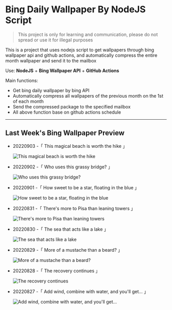 # Bing Daily Wallpaper By NodeJS Script

> This project is only for learning and communication, please do not spread or use it for illegal purposes

This is a project that uses nodejs script to get wallpapers through bing wallpaper api and github actions, and automatically compress the entire month wallpaper and send it to the mailbox

Use: **NodeJS** + **Bing Wallpaper API** + **GitHub Actions**

Main functions:

- Get bing daily wallpaper by bing API
- Automatically compress all wallpapers of the previous month on the 1st of each month
- Send the compressed package to the specified mailbox
- All above function base on github actions schedule

---

## Last Week's Bing Wallpaper Preview

- 20220903 -「 This magical beach is worth the hike 」 
  ![This magical beach is worth the hike](https://bing.com/th?id=OHR.SeitanLimania_EN-US5452823219_UHD.jpg&rf=LaDigue_UHD.jpg&pid=hp&w=3840&h=2160&rs=1&c=4)
- 20220902 -「 Who uses this grassy bridge? 」 
  ![Who uses this grassy bridge?](https://bing.com/th?id=OHR.WildlifeCrossing_EN-US7691052130_UHD.jpg&rf=LaDigue_UHD.jpg&pid=hp&w=3840&h=2160&rs=1&c=4)
- 20220901 -「 How sweet to be a star, floating in the blue 」 
  ![How sweet to be a star, floating in the blue](https://bing.com/th?id=OHR.BlueLinckia_EN-US7078787133_UHD.jpg&rf=LaDigue_UHD.jpg&pid=hp&w=3840&h=2160&rs=1&c=4)
- 20220831 -「 There's more to Pisa than leaning towers 」 
  ![There's more to Pisa than leaning towers](https://bing.com/th?id=OHR.Migliarino_EN-US6999892958_UHD.jpg&rf=LaDigue_UHD.jpg&pid=hp&w=3840&h=2160&rs=1&c=4)
- 20220830 -「 The sea that acts like a lake 」 
  ![The sea that acts like a lake](https://bing.com/th?id=OHR.EstoniaBaltic_EN-US6923966670_UHD.jpg&rf=LaDigue_UHD.jpg&pid=hp&w=3840&h=2160&rs=1&c=4)
- 20220829 -「 More of a mustache than a beard? 」 
  ![More of a mustache than a beard?](https://bing.com/th?id=OHR.BeardedTit_EN-US6692547915_UHD.jpg&rf=LaDigue_UHD.jpg&pid=hp&w=3840&h=2160&rs=1&c=4)
- 20220828 -「 The recovery continues 」 
  ![The recovery continues](https://bing.com/th?id=OHR.MSHV_EN-US5482864526_UHD.jpg&rf=LaDigue_UHD.jpg&pid=hp&w=3840&h=2160&rs=1&c=4)
- 20220827 -「 Add wind, combine with water, and you'll get... 」 
  ![Add wind, combine with water, and you'll get...](https://bing.com/th?id=OHR.PeljesacWind_EN-US5380116190_UHD.jpg&rf=LaDigue_UHD.jpg&pid=hp&w=3840&h=2160&rs=1&c=4)